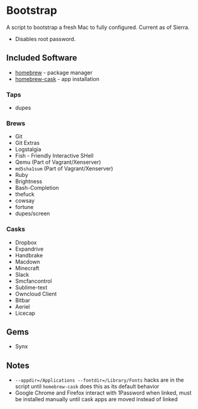 # Bootstrap

A script to bootstrap a fresh Mac to fully configured. Current as of Sierra.

* Disables root password.

## Included Software

- [homebrew](https://github.com/Homebrew/homebrew) - package manager
- [homebrew-cask](https://github.com/caskroom/homebrew-cask) - app installation

### Taps

* dupes

### Brews

* Git
* Git Extras
* Logstalgia
* Fish - Friendly Interactive SHell
* Qemu (Part of Vagrant/Xenserver)
* `md5sha1sum` (Part of Vagrant/Xenserver)
* Ruby
* Brightness	
* Bash-Completion
* thefuck
* cowsay
* fortune
* dupes/screen

### Casks

* Dropbox
* Expandrive
* Handbrake
* Macdown
* Minecraft
* Slack
* Smcfancontrol
* Sublime-text
* Owncloud Client
* Bitbar
* Aeriel
* Licecap

## Gems

* Synx

## Notes

- `--appdir=/Applications --fontdir=/Library/Fonts` hacks are in the script until `homebrew-cask` does this as its default behavior
- Google Chrome and Firefox interact with 1Password when linked, must be installed manually until cask apps are moved instead of linked


